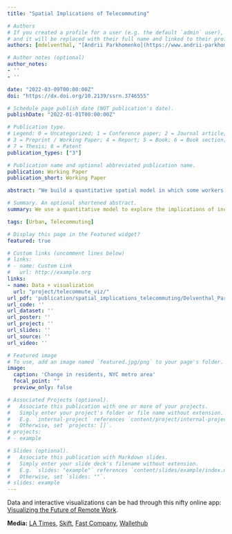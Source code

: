 ```yaml
---
title: "Spatial Implications of Telecommuting"

# Authors
# If you created a profile for a user (e.g. the default `admin` user), write the username (folder name) here 
# and it will be replaced with their full name and linked to their profile.
authors: [mdelventhal, "[Andrii Parkhomenko](https://www.andrii-parkhomenko.com/ \"Visit Andrii's website\")"]

# Author notes (optional)
author_notes:
- ''
- ''

date: "2022-03-09T00:00:00Z"
doi: "https://dx.doi.org/10.2139/ssrn.3746555"

# Schedule page publish date (NOT publication's date).
publishDate: "2022-01-01T00:00:00Z"

# Publication type.
# Legend: 0 = Uncategorized; 1 = Conference paper; 2 = Journal article;
# 3 = Preprint / Working Paper; 4 = Report; 5 = Book; 6 = Book section;
# 7 = Thesis; 8 = Patent
publication_types: ["3"]

# Publication name and optional abbreviated publication name.
publication: Working Paper
publication_short: Working Paper

abstract: "We build a quantitative spatial model in which some workers can substitute on-site effort with work done from home. Ability and propensity to telecommute vary by education and industry, and telework mitigates the disutility of living far from the job site. We quantify our framework to match the distribution of jobs and residents across 4,502 U.S. locations. A permanent increase in the attractiveness of telework results in a rich pattern of reallocations within and across cities. There are winners and losers: income and welfare go up for workers who can telecommute, and down for those who cannot. This framework robustly predicts changes in residents observed 2020-2021. We use our model to evaluate two competing interpretations of the 2020 remote work shock, and conclude the change in preferences was more important than the change in technology."

# Summary. An optional shortened abstract.
summary: We use a quantitative model to explore the implications of increased remote work for the U.S. urban landscape. Our framework robustly predicts changes in residents observed 2020-2021.  We use our model to evaluate two competing interpretations of the 2020 remote work shock, and conclude the change in preferences was more important than the change in technology.<br/><br/>**Revise and Resubmit** at ***Review of Economic Studies***<br/><br/>**Media:** [LA Times](https://www.latimes.com/opinion/story/2020-12-20/covid-los-angeles-cities-remote-work "LA Times"), [Skift](https://skift.com/2021/06/04/the-economic-dark-side-of-the-global-remote-work-movement/ "Skift"), [Fast Company](https://www.fastcompany.com/90635703/watch-these-4-trends-to-see-where-rent-prices-are-headed-after-the-pandemic?mc_cid=aa121d95f8 "Fast Company"), [Wallethub](https://wallethub.com/edu/hardest-working-cities-in-america/10424#expert=Andrii_Parkhomenko "Wallethub")

tags: [Urban, Telecommuting]

# Display this page in the Featured widget?
featured: true

# Custom links (uncomment lines below)
# links:
# - name: Custom Link
#   url: http://example.org
links:
- name: Data + visualization
  url: "project/telecommute_viz/"
url_pdf: 'publication/spatial_implications_telecommuting/Delventhal_Parkhomenko_Telecommuting.pdf'
url_code: ''
url_dataset: ''
url_poster: ''
url_project: ''
url_slides: ''
url_source: ''
url_video: ''

# Featured image
# To use, add an image named `featured.jpg/png` to your page's folder. 
image:
  caption: 'Change in residents, NYC metro area'
  focal_point: ""
  preview_only: false

# Associated Projects (optional).
#   Associate this publication with one or more of your projects.
#   Simply enter your project's folder or file name without extension.
#   E.g. `internal-project` references `content/project/internal-project/index.md`.
#   Otherwise, set `projects: []`.
# projects:
# - example

# Slides (optional).
#   Associate this publication with Markdown slides.
#   Simply enter your slide deck's filename without extension.
#   E.g. `slides: "example"` references `content/slides/example/index.md`.
#   Otherwise, set `slides: ""`.
# slides: example
---
```


Data and interactive visualizations can be had through this nifty online app: [Visualizing the Future of Remote Work](../../project/telecommute_viz/ "accompanying online app").

**Media:** [LA Times](https://www.latimes.com/opinion/story/2020-12-20/covid-los-angeles-cities-remote-work "LA Times"), [Skift](https://skift.com/2021/06/04/the-economic-dark-side-of-the-global-remote-work-movement/ "Skift"), [Fast Company](https://www.fastcompany.com/90635703/watch-these-4-trends-to-see-where-rent-prices-are-headed-after-the-pandemic?mc_cid=aa121d95f8 "Fast Company"), [Wallethub](https://wallethub.com/edu/hardest-working-cities-in-america/10424#expert=Andrii_Parkhomenko "Wallethub")

